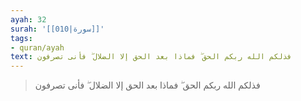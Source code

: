 ```yaml
---
ayah: 32
surah: '[[010|سورة]]'
tags:
- quran/ayah
text: فذلكم الله ربكم الحق ۖ فماذا بعد الحق إلا الضلال ۖ فأنى تصرفون
---
```

> فذلكم الله ربكم الحق ۖ فماذا بعد الحق إلا الضلال ۖ فأنى تصرفون

